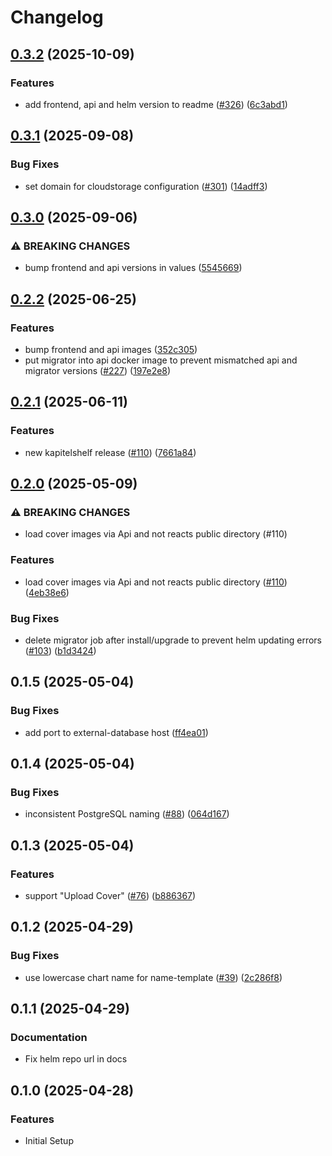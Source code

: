 # Changelog

## [0.3.2](https://github.com/ThomasMiller01/KapitelShelf/compare/helm@0.3.1...helm@0.3.2) (2025-10-09)


### Features

* add frontend, api and helm version to readme ([#326](https://github.com/ThomasMiller01/KapitelShelf/issues/326)) ([6c3abd1](https://github.com/ThomasMiller01/KapitelShelf/commit/6c3abd110bdf333f60fc3e2e9ed3a07e6b0740e6))

## [0.3.1](https://github.com/ThomasMiller01/KapitelShelf/compare/helm@0.3.0...helm@0.3.1) (2025-09-08)

### Bug Fixes

* set domain for cloudstorage configuration ([#301](https://github.com/ThomasMiller01/KapitelShelf/issues/301)) ([14adff3](https://github.com/ThomasMiller01/KapitelShelf/commit/14adff34ef30fe32b6c3eaa6e54a01fc980bf579))

## [0.3.0](https://github.com/ThomasMiller01/KapitelShelf/compare/helm@0.2.2...helm@0.3.0) (2025-09-06)


### ⚠ BREAKING CHANGES

* bump frontend and api versions in values ([5545669](https://github.com/ThomasMiller01/KapitelShelf/commit/55456693013ae488a12288105cb925f6efc602c8))

## [0.2.2](https://github.com/ThomasMiller01/KapitelShelf/compare/helm@0.2.1...helm@0.2.2) (2025-06-25)


### Features

* bump frontend and api images ([352c305](https://github.com/ThomasMiller01/KapitelShelf/commit/352c305de4266adb75ba96530eebe5caf980ff04))
* put migrator into api docker image to prevent mismatched api and migrator versions ([#227](https://github.com/ThomasMiller01/KapitelShelf/issues/227)) ([197e2e8](https://github.com/ThomasMiller01/KapitelShelf/commit/197e2e891dfc4cfd9be8965316715818479ff307))

## [0.2.1](https://github.com/ThomasMiller01/KapitelShelf/compare/helm@0.2.0...helm@0.2.1) (2025-06-11)

### Features

* new kapitelshelf release ([#110](https://github.com/ThomasMiller01/KapitelShelf/issues/110)) ([7661a84](https://github.com/ThomasMiller01/KapitelShelf/commit/7661a847d2b5c512dac4ed39270b7b13ec48c5e4))

## [0.2.0](https://github.com/ThomasMiller01/KapitelShelf/compare/helm@0.1.5...helm@0.2.0) (2025-05-09)


### ⚠ BREAKING CHANGES

* load cover images via Api and not reacts public directory (#110)

### Features

* load cover images via Api and not reacts public directory ([#110](https://github.com/ThomasMiller01/KapitelShelf/issues/110)) ([4eb38e6](https://github.com/ThomasMiller01/KapitelShelf/commit/4eb38e634f0a88a9ff41c8ad7b83c8aee0cf13ea))


### Bug Fixes

* delete migrator job after install/upgrade to prevent helm updating errors ([#103](https://github.com/ThomasMiller01/KapitelShelf/issues/103)) ([b1d3424](https://github.com/ThomasMiller01/KapitelShelf/commit/b1d3424b31ec4e9e0f60768fd5361122dd15490d))

## 0.1.5 (2025-05-04)


### Bug Fixes

* add port to external-database host ([ff4ea01](https://github.com/ThomasMiller01/KapitelShelf/commit/ff4ea018c316b3c662ba323ad457c3e32ae292ba))

## 0.1.4 (2025-05-04)


### Bug Fixes

* inconsistent PostgreSQL naming ([#88](https://github.com/ThomasMiller01/KapitelShelf/issues/88)) ([064d167](https://github.com/ThomasMiller01/KapitelShelf/commit/064d167afbe959c4fc25b1d85562fe35d6436af8))

## 0.1.3 (2025-05-04)


### Features

* support "Upload Cover" ([#76](https://github.com/ThomasMiller01/KapitelShelf/issues/76)) ([b886367](https://github.com/ThomasMiller01/KapitelShelf/commit/b88636777bad94acb48877d7d2417ad2e28fe9f7))


## 0.1.2 (2025-04-29)


### Bug Fixes

* use lowercase chart name for name-template ([#39](https://github.com/ThomasMiller01/KapitelShelf/issues/39)) ([2c286f8](https://github.com/ThomasMiller01/KapitelShelf/commit/2c286f8555b95959ebecd3baeea521de9d379da7))

## 0.1.1 (2025-04-29)

### Documentation

* Fix helm repo url in docs

## 0.1.0 (2025-04-28)


### Features

* Initial Setup
